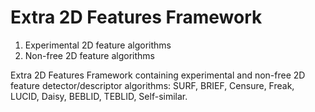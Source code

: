 Extra 2D Features Framework
===========================

1. Experimental 2D feature algorithms
2. Non-free 2D feature algorithms

Extra 2D Features Framework containing experimental and non-free 2D feature detector/descriptor algorithms:
 SURF, BRIEF, Censure, Freak, LUCID, Daisy, BEBLID, TEBLID, Self-similar.
